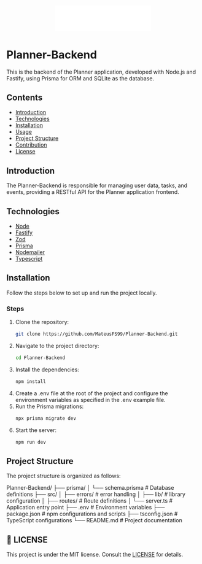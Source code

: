 <h1 align="center">
  <img alt="plann.er logo" title="#NLW-Journey-Logo" src=".github/logo.svg" width="250px" />
</h1>

# Planner-Backend

This is the backend of the Planner application, developed with Node.js and Fastify, using Prisma for ORM and SQLite as the database.

## Contents

- [Introduction](#introduction)
- [Technologies](#technologies)
- [Installation](#installation)
- [Usage](#usage)
- [Project Structure](#project-structure)
- [Contribution](#contribution)
- [License](#license)

## Introduction

The Planner-Backend is responsible for managing user data, tasks, and events, providing a RESTful API for the Planner application frontend.

## Technologies

- [Node](https://nodejs.org)
- [Fastify](https://fastify.dev)
- [Zod](https://zod.dev)
- [Prisma](https://www.prisma.io)
- [Nodemailer](https://nodemailer.com)
- [Typescript](https://www.typescriptlang.org)

## Installation

Follow the steps below to set up and run the project locally.

### Steps

1. Clone the repository:
   ```bash
   git clone https://github.com/MateusFS99/Planner-Backend.git
   ```
2. Navigate to the project directory:
   ```bash
   cd Planner-Backend
   ```
3. Install the dependencies:
   ```bash
   npm install
   ```
4. Create a .env file at the root of the project and configure the environment variables as specified in the .env example file.
5. Run the Prisma migrations:
   ```bash
   npx prisma migrate dev
   ```
6. Start the server:
   ```bash
   npm run dev
   ```

## Project Structure

The project structure is organized as follows:

Planner-Backend/
├── prisma/
│ └── schema.prisma # Database definitions
├── src/
│ ├── errors/ # error handling
│ ├── lib/ # library configuration
│ ├── routes/ # Route definitions
│ └── server.ts # Application entry point
├── .env # Environment variables
├── package.json # npm configurations and scripts
├── tsconfig.json # TypeScript configurations
└── README.md # Project documentation

## :memo: LICENSE

This project is under the MIT license. Consult the [LICENSE](LICENSE) for details.
